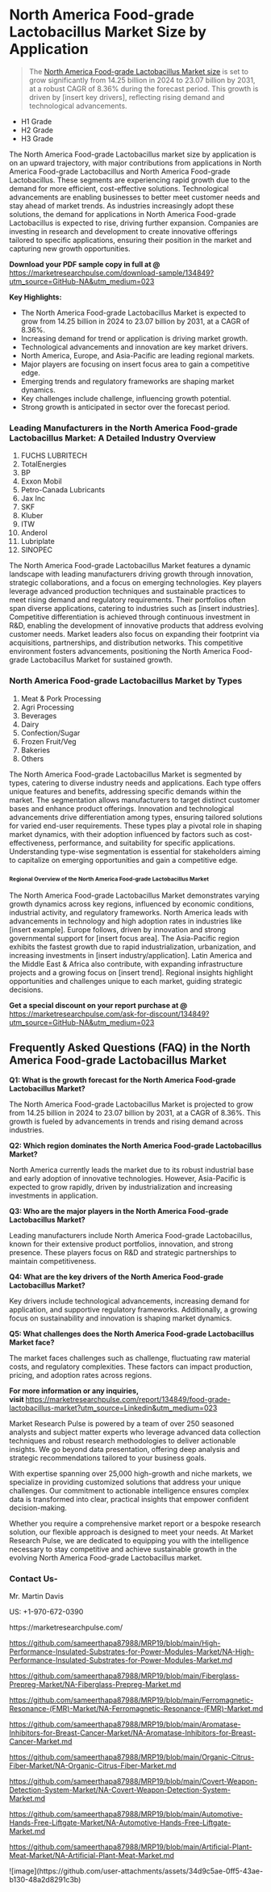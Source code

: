 <h1>North America Food-grade Lactobacillus Market&nbsp;Size by Application</h1><blockquote><p>The <a href="https://marketresearchpulse.com/download-sample/134849?utm_source=GitHub-NA&amp;utm_medium=023">North America Food-grade Lactobacillus Market size</a> is set to grow significantly from 14.25 billion in 2024 to 23.07 billion by 2031, at a robust CAGR of 8.36% during the forecast period. This growth is driven by [insert key drivers], reflecting rising demand and technological advancements.</p></blockquote><ul><li>H1 Grade<li> H2 Grade<li> H3 Grade</li></ul><p>The North America Food-grade Lactobacillus market size by application is on an upward trajectory, with major contributions from applications in North America Food-grade Lactobacillus and North America Food-grade Lactobacillus. These segments are experiencing rapid growth due to the demand for more efficient, cost-effective solutions. Technological advancements are enabling businesses to better meet customer needs and stay ahead of market trends. As industries increasingly adopt these solutions, the demand for applications in North America Food-grade Lactobacillus is expected to rise, driving further expansion. Companies are investing in research and development to create innovative offerings tailored to specific applications, ensuring their position in the market and capturing new growth opportunities.</p><p><strong>Download your PDF sample copy in full at @ </strong><a href="https://marketresearchpulse.com/download-sample/134849?utm_source=GitHub-NA&amp;utm_medium=023">https://marketresearchpulse.com/download-sample/134849?utm_source=GitHub-NA&amp;utm_medium=023</a></p><p><strong>Key Highlights: </strong></p><ul><li>The North America Food-grade Lactobacillus Market is expected to grow from 14.25 billion in 2024 to 23.07 billion by 2031, at a CAGR of 8.36%.</li><li>Increasing demand for trend or application is driving market growth.</li><li>Technological advancements and innovation are key market drivers.</li><li>North America, Europe, and Asia-Pacific are leading regional markets.</li><li>Major players are focusing on insert focus area to gain a competitive edge.</li><li>Emerging trends and regulatory frameworks are shaping market dynamics.</li><li>Key challenges include challenge, influencing growth potential.</li><li>Strong growth is anticipated in sector over the forecast period.</li></ul><h3>Leading Manufacturers in the North America Food-grade Lactobacillus Market: A Detailed Industry Overview</h3><ol><li>FUCHS LUBRITECH</li><li>TotalEnergies</li><li>BP</li><li>Exxon Mobil</li><li>Petro-Canada Lubricants</li><li>Jax Inc</li><li>SKF</li><li>Kluber</li><li>ITW</li><li>Anderol</li><li>Lubriplate</li><li>SINOPEC</li></ol><div class="flex max-w-full flex-col flex-grow"><div class="min-h-8 text-message flex w-full flex-col items-end gap-2 whitespace-normal break-words [.text-message+&amp;]:mt-5" dir="auto" data-message-author-role="assistant" data-message-id="fd8432e4-4910-450d-b182-61b7bfb0a01f" data-message-model-slug="gpt-4o"><div class="flex w-full flex-col gap-1 empty:hidden first:pt-[3px]"><div class="markdown prose w-full break-words dark:prose-invert light"><p>The North America Food-grade Lactobacillus Market features a dynamic landscape with leading manufacturers driving growth through innovation, strategic collaborations, and a focus on emerging technologies. Key players leverage advanced production techniques and sustainable practices to meet rising demand and regulatory requirements. Their portfolios often span diverse applications, catering to industries such as [insert industries]. Competitive differentiation is achieved through continuous investment in R&amp;D, enabling the development of innovative products that address evolving customer needs. Market leaders also focus on expanding their footprint via acquisitions, partnerships, and distribution networks. This competitive environment fosters advancements, positioning the North America Food-grade Lactobacillus Market for sustained growth.</p></div></div></div></div><h3>North America Food-grade Lactobacillus Market by Types</h3><ol><li>Meat & Pork Processing<li> Agri Processing<li> Beverages<li> Dairy<li> Confection/Sugar<li> Frozen Fruit/Veg<li> Bakeries<li> Others</li></ol><div class="flex max-w-full flex-col flex-grow"><div class="min-h-8 text-message flex w-full flex-col items-end gap-2 whitespace-normal break-words [.text-message+&amp;]:mt-5" dir="auto" data-message-author-role="assistant" data-message-id="084470be-0bb7-4664-bddf-5156b4f41249" data-message-model-slug="gpt-4o-mini"><div class="flex w-full flex-col gap-1 empty:hidden first:pt-[3px]"><div class="markdown prose w-full break-words dark:prose-invert light"><p>The North America Food-grade Lactobacillus Market is segmented by types, catering to diverse industry needs and applications. Each type offers unique features and benefits, addressing specific demands within the market. The segmentation allows manufacturers to target distinct customer bases and enhance product offerings. Innovation and technological advancements drive differentiation among types, ensuring tailored solutions for varied end-user requirements. These types play a pivotal role in shaping market dynamics, with their adoption influenced by factors such as cost-effectiveness, performance, and suitability for specific applications. Understanding type-wise segmentation is essential for stakeholders aiming to capitalize on emerging opportunities and gain a competitive edge.</p></div></div></div></div><h3><span style="font-size: 11px;">Regional Overview of the North America Food-grade Lactobacillus Market</span></h3><div class="flex max-w-full flex-col flex-grow"><div class="min-h-8 text-message flex w-full flex-col items-end gap-2 whitespace-normal break-words [.text-message+&amp;]:mt-5" dir="auto" data-message-author-role="assistant" data-message-id="e9038762-ce64-4e30-91c9-9bd413514231" data-message-model-slug="gpt-4o-mini"><div class="flex w-full flex-col gap-1 empty:hidden first:pt-[3px]"><div class="markdown prose w-full break-words dark:prose-invert light"><p>The North America Food-grade Lactobacillus Market demonstrates varying growth dynamics across key regions, influenced by economic conditions, industrial activity, and regulatory frameworks. North America leads with advancements in technology and high adoption rates in industries like [insert example]. Europe follows, driven by innovation and strong governmental support for [insert focus area]. The Asia-Pacific region exhibits the fastest growth due to rapid industrialization, urbanization, and increasing investments in [insert industry/application]. Latin America and the Middle East &amp; Africa also contribute, with expanding infrastructure projects and a growing focus on [insert trend]. Regional insights highlight opportunities and challenges unique to each market, guiding strategic decisions.</p></div></div></div></div><p><strong>Get a special discount on your report purchase at @ </strong><a href="https://marketresearchpulse.com/ask-for-discount/134849?utm_source=GitHub-NA&amp;utm_medium=023">https://marketresearchpulse.com/ask-for-discount/134849?utm_source=GitHub-NA&amp;utm_medium=023</a></p><h2>Frequently Asked Questions (FAQ) in the North America Food-grade Lactobacillus Market</h2><p><strong>Q1: What is the growth forecast for the North America Food-grade Lactobacillus Market?</strong></p><p>The North America Food-grade Lactobacillus Market is projected to grow from 14.25 billion in 2024 to 23.07 billion by 2031, at a CAGR of 8.36%. This growth is fueled by advancements in trends and rising demand across industries.</p><p><strong>Q2: Which region dominates the North America Food-grade Lactobacillus Market?</strong></p><p>North America currently leads the market due to its robust industrial base and early adoption of innovative technologies. However, Asia-Pacific is expected to grow rapidly, driven by industrialization and increasing investments in application.</p><p><strong>Q3: Who are the major players in the North America Food-grade Lactobacillus Market?</strong></p><p>Leading manufacturers include North America Food-grade Lactobacillus, known for their extensive product portfolios, innovation, and strong presence. These players focus on R&amp;D and strategic partnerships to maintain competitiveness.</p><p><strong>Q4: What are the key drivers of the North America Food-grade Lactobacillus Market?</strong></p><p>Key drivers include technological advancements, increasing demand for application, and supportive regulatory frameworks. Additionally, a growing focus on sustainability and innovation is shaping market dynamics.</p><p><strong>Q5: What challenges does the North America Food-grade Lactobacillus Market face?</strong></p><p>The market faces challenges such as challenge, fluctuating raw material costs, and regulatory complexities. These factors can impact production, pricing, and adoption rates across regions.</p><p><strong>For more information or any inquiries, visit&nbsp;</strong><a href="https://marketresearchpulse.com/report/134849/food-grade-lactobacillus-market?utm_source=Linkedin&utm_medium=023">https://marketresearchpulse.com/report/134849/food-grade-lactobacillus-market?utm_source=Linkedin&utm_medium=023</a></p><p>Market Research Pulse is powered by a team of over 250 seasoned analysts and subject matter experts who leverage advanced data collection techniques and robust research methodologies to deliver actionable insights. We go beyond data presentation, offering deep analysis and strategic recommendations tailored to your business goals.</p><p>With expertise spanning over 25,000 high-growth and niche markets, we specialize in providing customized solutions that address your unique challenges. Our commitment to actionable intelligence ensures complex data is transformed into clear, practical insights that empower confident decision-making.</p><p>Whether you require a comprehensive market report or a bespoke research solution, our flexible approach is designed to meet your needs. At Market Research Pulse, we are dedicated to equipping you with the intelligence necessary to stay competitive and achieve sustainable growth in the evolving North America Food-grade Lactobacillus market.</p><h3><strong>Contact Us-</strong></h3><p>Mr. Martin Davis</p><p>US: +1-970-672-0390</p><p>https://marketresearchpulse.com/</p><p><a href="https://github.com/sameerthapa87988/MRP19/blob/main/High-Performance-Insulated-Substrates-for-Power-Modules-Market/NA-High-Performance-Insulated-Substrates-for-Power-Modules-Market.md">https://github.com/sameerthapa87988/MRP19/blob/main/High-Performance-Insulated-Substrates-for-Power-Modules-Market/NA-High-Performance-Insulated-Substrates-for-Power-Modules-Market.md</a></p><p><a href="https://github.com/sameerthapa87988/MRP19/blob/main/Fiberglass-Prepreg-Market/NA-Fiberglass-Prepreg-Market.md">https://github.com/sameerthapa87988/MRP19/blob/main/Fiberglass-Prepreg-Market/NA-Fiberglass-Prepreg-Market.md</a></p><p><a href="https://github.com/sameerthapa87988/MRP19/blob/main/Ferromagnetic-Resonance-(FMR)-Market/NA-Ferromagnetic-Resonance-(FMR)-Market.md">https://github.com/sameerthapa87988/MRP19/blob/main/Ferromagnetic-Resonance-(FMR)-Market/NA-Ferromagnetic-Resonance-(FMR)-Market.md</a></p><p><a href="https://github.com/sameerthapa87988/MRP19/blob/main/Aromatase-Inhibitors-for-Breast-Cancer-Market/NA-Aromatase-Inhibitors-for-Breast-Cancer-Market.md">https://github.com/sameerthapa87988/MRP19/blob/main/Aromatase-Inhibitors-for-Breast-Cancer-Market/NA-Aromatase-Inhibitors-for-Breast-Cancer-Market.md</a></p><p><a href="https://github.com/sameerthapa87988/MRP19/blob/main/Organic-Citrus-Fiber-Market/NA-Organic-Citrus-Fiber-Market.md">https://github.com/sameerthapa87988/MRP19/blob/main/Organic-Citrus-Fiber-Market/NA-Organic-Citrus-Fiber-Market.md</a></p><p><a href="https://github.com/sameerthapa87988/MRP19/blob/main/Covert-Weapon-Detection-System-Market/NA-Covert-Weapon-Detection-System-Market.md">https://github.com/sameerthapa87988/MRP19/blob/main/Covert-Weapon-Detection-System-Market/NA-Covert-Weapon-Detection-System-Market.md</a></p><p><a href="https://github.com/sameerthapa87988/MRP19/blob/main/Automotive-Hands-Free-Liftgate-Market/NA-Automotive-Hands-Free-Liftgate-Market.md">https://github.com/sameerthapa87988/MRP19/blob/main/Automotive-Hands-Free-Liftgate-Market/NA-Automotive-Hands-Free-Liftgate-Market.md</a></p><p><a href="https://github.com/sameerthapa87988/MRP19/blob/main/Artificial-Plant-Meat-Market/NA-Artificial-Plant-Meat-Market.md">https://github.com/sameerthapa87988/MRP19/blob/main/Artificial-Plant-Meat-Market/NA-Artificial-Plant-Meat-Market.md</a></p>
![image](https://github.com/user-attachments/assets/34d9c5ae-0ff5-43ae-b130-48a2d8291c3b)
